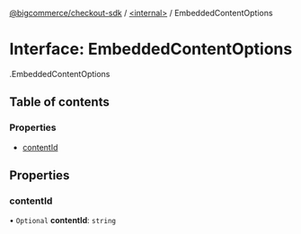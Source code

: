 [@bigcommerce/checkout-sdk](../README.md) / [<internal\>](../modules/internal_.md) / EmbeddedContentOptions

# Interface: EmbeddedContentOptions

[<internal>](../modules/internal_.md).EmbeddedContentOptions

## Table of contents

### Properties

- [contentId](internal_.EmbeddedContentOptions.md#contentid)

## Properties

### contentId

• `Optional` **contentId**: `string`
